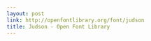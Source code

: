 ```yaml
---
layout: post
link: http://openfontlibrary.org/font/judson
title: Judson - Open Font Library
---
```


